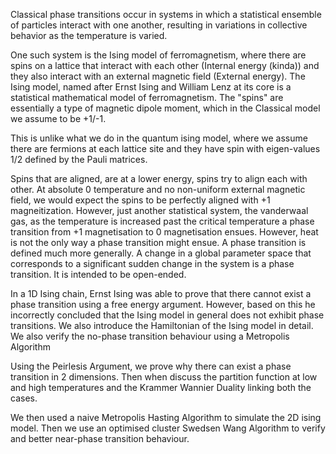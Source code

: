 Classical phase transitions occur in systems in which a statistical ensemble of particles interact with one another, resulting in variations in collective behavior as the temperature is varied.

One such system is the Ising model of ferromagnetism, where there are spins on a lattice that interact with each other (Internal energy (kinda)) and they also interact with an external magnetic field (External energy). The Ising model, named after Ernst Ising and William Lenz at its core is a statistical mathematical model of ferromagnetism. The "spins" are essentially a type of magnetic dipole moment, which in the Classical model we assume to be +1/-1.

This is unlike what we do in the quantum ising model, where we assume there are fermions at each lattice site and they have spin with eigen-values 1/2 defined by the Pauli matrices.

Spins that are aligned, are at a lower energy, spins try to align each with other. At absolute 0 temperature and no non-uniform external magnetic field, we would expect the spins to be perfectly aligned with +1 magneitization. However, just another statistical system, the vanderwaal gas, as the temperature is increased past the critical temperature a phase transition from +1 magnetisation to 0 magnetisation ensues. However, heat is not the only way a phase transition might ensue. A phase transition is defined much more generally. A change in a global parameter space that corresponds to a significant sudden change in the system is a phase transition. It is intended to be open-ended.


In a 1D Ising chain, Ernst Ising was able to prove that there cannot exist a phase transition using a free energy argument. However, based on this he incorrectly concluded that the Ising model in general does not exhibit phase transitions. We also introduce the Hamiltonian of the Ising model in detail. We also verify the no-phase transition behaviour using a Metropolis Algorithm


Using the Peirlesis Argument, we prove why there can exist a phase transition in 2 dimensions. Then when discuss the partition function at low and high temperatures and the Krammer Wannier Duality linking both the cases. 

We then used a naive Metropolis Hasting Algorithm to simulate the 2D ising model. Then we use an optimised cluster Swedsen Wang Algorithm to verify and better near-phase transition behaviour.


